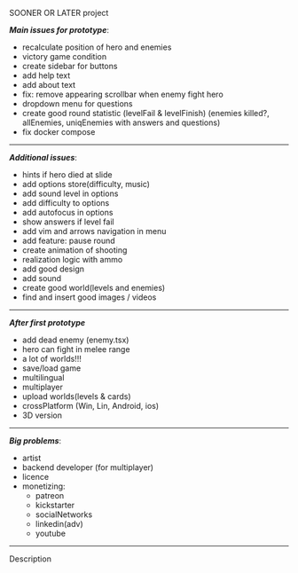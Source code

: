 SOONER OR LATER project

***Main issues for prototype***:
* recalculate position of hero and enemies
* victory game condition
* create sidebar for buttons
* add help text
* add about text
* fix: remove appearing scrollbar when enemy fight hero
* dropdown menu for questions
* create good round statistic (levelFail & levelFinish) (enemies killed?, allEnemies, uniqEnemies with answers and questions)
* fix docker compose

---
***Additional issues***:  
* hints if hero died at slide
* add options store(difficulty, music)
* add sound level in options
* add difficulty to options
* add autofocus in options
* show answers if level fail
* add vim and arrows navigation in menu
* add feature: pause round
* create animation of shooting  
* realization logic with ammo 
* add good design
* add sound
* create good world(levels and enemies)
* find and insert good images / videos

---
***After first prototype***
* add dead enemy (enemy.tsx)
* hero can fight in melee range
* a lot of worlds!!!
* save/load game   
* multilingual  
* multiplayer
* upload worlds(levels & cards)
* crossPlatform (Win, Lin, Android, ios)
* 3D version

---
***Big problems***:  
* artist  
* backend developer (for multiplayer)  
* licence  
* monetizing:    
    * patreon  
    * kickstarter 
    * socialNetworks  
    * linkedin(adv)
    * youtube  

---
Description
